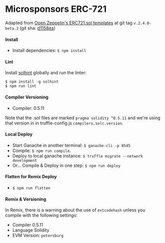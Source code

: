 # Microsponsors ERC-721

Adapted from [Open Zeppelin's ERC721.sol templates](https://github.com/OpenZeppelin/openzeppelin-contracts/blob/master/contracts/token/ERC721) at git tag `v.2.4.0-beta.2` (git sha: [d1158ea](https://github.com/OpenZeppelin/openzeppelin-contracts/commit/d1158ea68c597075a5aec4a77a9c16f061beffd3))

#### Install
* Install dependencies: `$ npm install`

#### Lint
Install [solhint](https://www.npmjs.com/package/solhint) globally and run the linter:
```
$ npm install -g solhint
$ npm run lint
```
#### Compiler Versioning
* Compiler: 0.5.11

Note that the .sol files are marked `pragma solidity ^0.5.11` and we're using that version in in truffle-config.js `compilers.solc.version`.

#### Local Deploy
* Start Ganache in another terminal: `$ ganache-cli -p 8545`
* Compile: `$ npm run compile`.
* Deploy to local ganache instance: `$ truffle migrate --network development `
* Or... Compile & Deploy in one step: `$ npm run deploy`

#### Flatten for Remix Deploy
* `$ npm run flatten`

#### Remix & Versioning
In Remix, there is a warning about the use of `extcodehash` unless you compile with the following settings:

* Compiler 0.5.11
* Language Solidity
* EVM Version: `petersburg`
